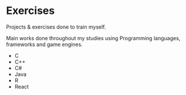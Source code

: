 # Exercises

Projects & exercises done to train myself.

Main works done throughout my studies using Programming languages, frameworks and game engines.

- C 
- C++
- C#
- Java
- R
- React

